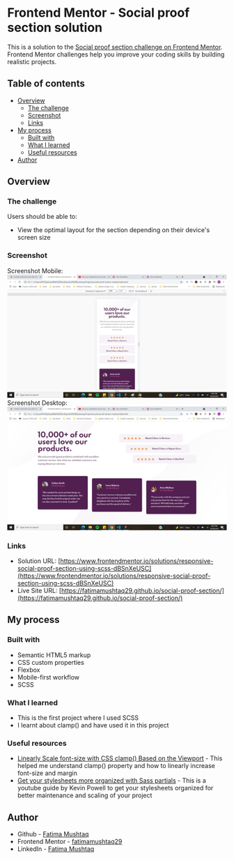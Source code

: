 # Frontend Mentor - Social proof section solution

This is a solution to the [Social proof section challenge on Frontend Mentor](https://www.frontendmentor.io/challenges/social-proof-section-6e0qTv_bA). Frontend Mentor challenges help you improve your coding skills by building realistic projects. 

## Table of contents

- [Overview](#overview)
  - [The challenge](#the-challenge)
  - [Screenshot](#screenshot)
  - [Links](#links)
- [My process](#my-process)
  - [Built with](#built-with)
  - [What I learned](#what-i-learned)
  - [Useful resources](#useful-resources)
- [Author](#author)

## Overview

### The challenge

Users should be able to:

- View the optimal layout for the section depending on their device's screen size

### Screenshot

Screenshot Mobile: ![](./screenshot-mobile.jpg)
Screenshot Desktop: ![](./screenshot-desktop.jpg)

### Links

- Solution URL: [https://www.frontendmentor.io/solutions/responsive-social-proof-section-using-scss-dBSnXeUSC](https://www.frontendmentor.io/solutions/responsive-social-proof-section-using-scss-dBSnXeUSC)
- Live Site URL: [https://fatimamushtaq29.github.io/social-proof-section/](https://fatimamushtaq29.github.io/social-proof-section/)

## My process

### Built with

- Semantic HTML5 markup
- CSS custom properties
- Flexbox
- Mobile-first workflow
- SCSS

### What I learned

- This is the first project where I used SCSS
- I learnt about clamp() and have used it in this project

### Useful resources

- [Linearly Scale font-size with CSS clamp() Based on the Viewport](https://css-tricks.com/linearly-scale-font-size-with-css-clamp-based-on-the-viewport/) - This helped me understand clamp() property and how to linearly increase font-size and margin
- [Get your stylesheets more organized with Sass partials](https://www.youtube.com/watch?v=9Ld-aOKsEDk) - This is a youtube guide by Kevin Powell to get your stylesheets organized for better maintenance and scaling of your project

## Author

- Github - [Fatima Mushtaq](https://github.com/fatimamushtaq29)
- Frontend Mentor - [fatimamushtaq29](https://www.frontendmentor.io/profile/fatimamushtaq29)
- LinkedIn - [Fatima Mushtaq](https://www.linkedin.com/in/fatima-mushtaq-2aa733107/)

